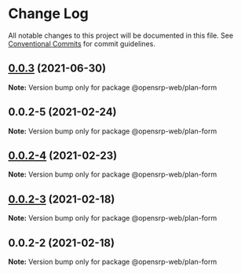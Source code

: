 # Change Log

All notable changes to this project will be documented in this file.
See [Conventional Commits](https://conventionalcommits.org) for commit guidelines.

## [0.0.3](https://github.com/opensrp/web/compare/@opensrp-web/plan-form@0.0.2...@opensrp-web/plan-form@0.0.3) (2021-06-30)

**Note:** Version bump only for package @opensrp-web/plan-form

## 0.0.2-5 (2021-02-24)

**Note:** Version bump only for package @opensrp-web/plan-form

## [0.0.2-4](https://github.com/opensrp/web/compare/@opensrp-web/plan-form@0.0.2-3...@opensrp-web/plan-form@0.0.2-4) (2021-02-23)

**Note:** Version bump only for package @opensrp-web/plan-form

## [0.0.2-3](https://github.com/opensrp/web/compare/@opensrp-web/plan-form@0.0.2-2...@opensrp-web/plan-form@0.0.2-3) (2021-02-18)

**Note:** Version bump only for package @opensrp-web/plan-form

## 0.0.2-2 (2021-02-18)

**Note:** Version bump only for package @opensrp-web/plan-form

